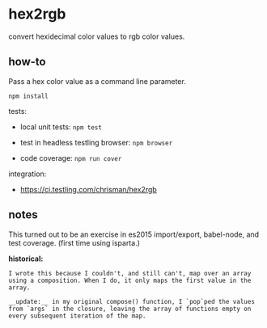 # hex2rgb

convert hexidecimal color values to rgb color values.

## how-to

Pass a hex color value as a command line parameter.

`npm install`

tests: 

* local unit tests: `npm test`

* test in headless testling browser: `npm browser`

* code coverage: `npm run cover`

integration:

* https://ci.testling.com/chrisman/hex2rgb

## notes

This turned out to be an exercise in es2015 import/export, babel-node, and test coverage. (first time using isparta.)

__historical:__
    
    I wrote this because I couldn't, and still can't, map over an array using a composition. When I do, it only maps the first value in the array.
    
    __update:__ in my original compose() function, I `pop`ped the values from `args` in the closure, leaving the array of functions empty on every subsequent iteration of the map.
